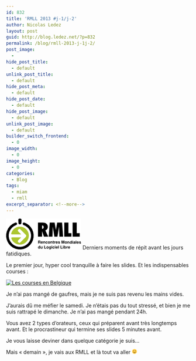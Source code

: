 ```yaml
---
id: 832
title: 'RMLL 2013 #j-1/j-2'
author: Nicolas Ledez
layout: post
guid: http://blog.ledez.net/?p=832
permalink: /blog/rmll-2013-j-1j-2/
post_image:
  - 
hide_post_title:
  - default
unlink_post_title:
  - default
hide_post_meta:
  - default
hide_post_date:
  - default
hide_post_image:
  - default
unlink_post_image:
  - default
builder_switch_frontend:
  - 0
image_width:
  - 0
image_height:
  - 0
categories:
  - Blog
tags:
  - miam
  - rmll
excerpt_separator: <!--more-->
---
```

[<img class="alignnone size-full wp-image-828" alt="RMLL 2013" src="/images/2013/07/rmllfr.png" width="205" height="84" />][1] Derniers moments de répit avant les jours fatidiques.

<!--more-->

Le premier jour, hyper cool tranquille à faire les slides. Et les indispensables courses :

<div id="attachment_833" style="width: 630px" class="wp-caption alignnone">
  <a href="http://blog.ledez.net/wp-content/uploads/2013/07/2013-07-11-08.22.04.jpg"><img class="size-large wp-image-833" alt="Les courses en Belgique" src="/images/2013/07/2013-07-11-08.22.04-1024x768.jpg" width="620" height="465" srcset="http://blog.ledez.net/wp-content/uploads/2013/07/2013-07-11-08.22.04-300x225.jpg 300w, http://blog.ledez.net/wp-content/uploads/2013/07/2013-07-11-08.22.04-1024x768.jpg 1024w" sizes="(max-width: 620px) 100vw, 620px" /></a>
  
  <p class="wp-caption-text">
    Je n&rsquo;ai pas mangé de gaufres, mais je ne suis pas revenu les mains vides.
  </p>
</div>

J&rsquo;aurais dû me méfier le samedi. Je n&rsquo;étais pas du tout stressé, et bien je me suis rattrapé le dimanche. Je n&rsquo;ai pas mangé pendant 24h.

Vous avez 2 types d&rsquo;orateurs, ceux qui préparent avant très longtemps avant. Et le procrastineur qui termine ses slides 5 minutes avant.

Je vous laisse deviner dans quelque catégorie je suis&#8230;

Mais &laquo;&nbsp;demain&nbsp;&raquo;, je vais aux RMLL et là tout va aller <img src="/images/smilies/simple-smile.png" alt=":)" class="wp-smiley" style="height: 1em; max-height: 1em;" />

 [1]: http://2013.rmll.info/fr/
